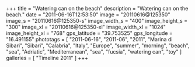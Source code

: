 +++
title = "Watering can on the beach"
description = "Watering can on the beach."
date = "2011-06-16T12:53:50"
image = "20110616@125350"
image_s = "20110616@125350-s"
image_width_s = "400"
image_height_s = "300"
image_xl = "20110616@125350-xl"
image_width_xl = "1024"
image_height_xl = "768"
gps_latitude = "39.753525"
gps_longitude = "16.491155"
phototags = [ "2011-06-16", "2011-06", "2011", "Marina di Sibari", "Sibari", "Calabria", "Italy", "Europe", "summer", "morning", "beach", "sea", "Adriatic", "Mediterranean", "sea", "fucsia", "watering can", "toy" ]
galleries = [ "Timeline 2011" ]
+++
